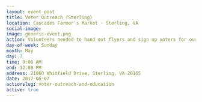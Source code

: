 ```yaml
---
layout: event_post
title: Voter Outreach (Sterling)
location: Cascades Farmer's Market - Sterling, VA
social-image:
image: generic-event.png
action: Volunteers needed to hand out flyers and sign up voters for our mailing list.
day-of-week: Sunday
month: May
day: 7
time: 9:00 AM
end: 12:00 PM
address: 21060 Whitfield Drive, Sterling, VA 20165
date: 2017-05-07
actionslug: voter-outreach-and-education
active: true
---
```

